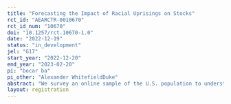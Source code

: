 ```yaml
---
title: "Forecasting the Impact of Racial Uprisings on Stocks"
rct_id: "AEARCTR-0010670"
rct_id_num: "10670"
doi: "10.1257/rct.10670-1.0"
date: "2022-12-19"
status: "in_development"
jel: "G17"
start_year: "2022-12-20"
end_year: "2023-02-20"
pi: "bocar ba"
pi_other: "Alexander WhitefieldDuke"
abstract: "We survey an online sample of the U.S. population to understand their forecasts of the impact of social movements on stock prices. In an online survey experiment, we investigate how exposing respondents to narratives and products related to law enforcement impacts their forecast of stock prices and support for policy reform."
layout: registration
---
```


